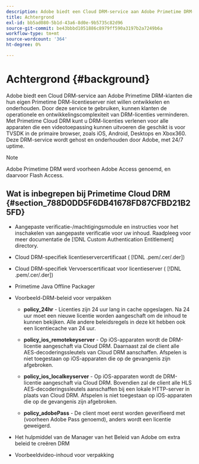 ```yaml
---
description: Adobe biedt een Cloud DRM-service aan Adobe Primetime DRM-klanten die hun eigen Primetime DRM-licentieserver niet willen ontwikkelen en onderhouden. Door deze service te gebruiken, kunnen klanten de operationele en ontwikkelingscomplexiteit van DRM-licenties verminderen. Met Primetime Cloud DRM kunt u DRM-licenties verlenen voor alle apparaten die een videotoepassing kunnen uitvoeren die geschikt is voor TVSDK in de primaire browser, zoals iOS, Android, Desktops en Xbox360. Deze DRM-service wordt gehost en onderhouden door Adobe, met 24/7 uptime.
title: Achtergrond
exl-id: bb5ad080-5b1d-43a6-8d0e-9b5735c82d96
source-git-commit: be43bbbd1051886c8979ff590a3197b2a7249b6a
workflow-type: tm+mt
source-wordcount: '364'
ht-degree: 0%

---
```


# Achtergrond {#background}

Adobe biedt een Cloud DRM-service aan Adobe Primetime DRM-klanten die hun eigen Primetime DRM-licentieserver niet willen ontwikkelen en onderhouden. Door deze service te gebruiken, kunnen klanten de operationele en ontwikkelingscomplexiteit van DRM-licenties verminderen. Met Primetime Cloud DRM kunt u DRM-licenties verlenen voor alle apparaten die een videotoepassing kunnen uitvoeren die geschikt is voor TVSDK in de primaire browser, zoals iOS, Android, Desktops en Xbox360. Deze DRM-service wordt gehost en onderhouden door Adobe, met 24/7 uptime.

>[!NOTE]
>
>Adobe Primetime DRM werd voorheen Adobe Access genoemd, en daarvoor Flash Access.

## Wat is inbegrepen bij Primetime Cloud DRM {#section_788D0DD5F6DB41678FD87CFBD21B25FD}

* Aangepaste verificatie-/machtigingsmodule en instructies voor het inschakelen van aangepaste verificatie voor uw inhoud. Raadpleeg voor meer documentatie de [!DNL Custom Authentication Entitlement] directory.
* Cloud DRM-specifiek licentieservercertificaat ( [!DNL .pem/.cer/.der])

* Cloud DRM-specifiek Vervoerscertificaat voor licentieserver ( [!DNL .pem/.cer/.der])

* Primetime Java Offline Packager
* Voorbeeld-DRM-beleid voor verpakken

   * **policy_24hr** - Licenties zijn 24 uur lang in cache opgeslagen. Na 24 uur moet een nieuwe licentie worden aangeschaft om de inhoud te kunnen bekijken. Alle andere beleidsregels in deze kit hebben ook een licentiecache van 24 uur.
   * **policy_ios_remotekeyserver** - Op iOS-apparaten wordt de DRM-licentie aangeschaft via Cloud DRM. Daarnaast zal de client alle AES-decoderingssleutels van Cloud DRM aanschaffen. Afspelen is niet toegestaan op iOS-apparaten die op de gevangenis zijn afgebroken.

   * **policy_ios_localkeyserver** - Op iOS-apparaten wordt de DRM-licentie aangeschaft via Cloud DRM. Bovendien zal de client alle HLS AES-decoderingssleutels aanschaffen bij een lokale HTTP-server in plaats van Cloud DRM. Afspelen is niet toegestaan op iOS-apparaten die op de gevangenis zijn afgebroken.

   * **policy_adobePass** - De client moet eerst worden geverifieerd met (voorheen Adobe Pass genoemd), anders wordt een licentie geweigerd.

* Het hulpmiddel van de Manager van het Beleid van Adobe om extra beleid te creëren DRM
* Voorbeeldvideo-inhoud voor verpakking
